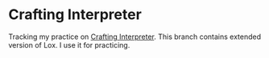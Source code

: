 # Crafting Interpreter

Tracking my practice on [Crafting Interpreter](https://craftinginterpreters.com/). This branch contains extended version of Lox. I use it for practicing.
